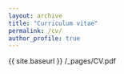 ```yaml
---
layout: archive
title: "Curriculum vitae"
permalink: /cv/
author_profile: true
---
```


{{ site.baseurl }} /_pages/CV.pdf
